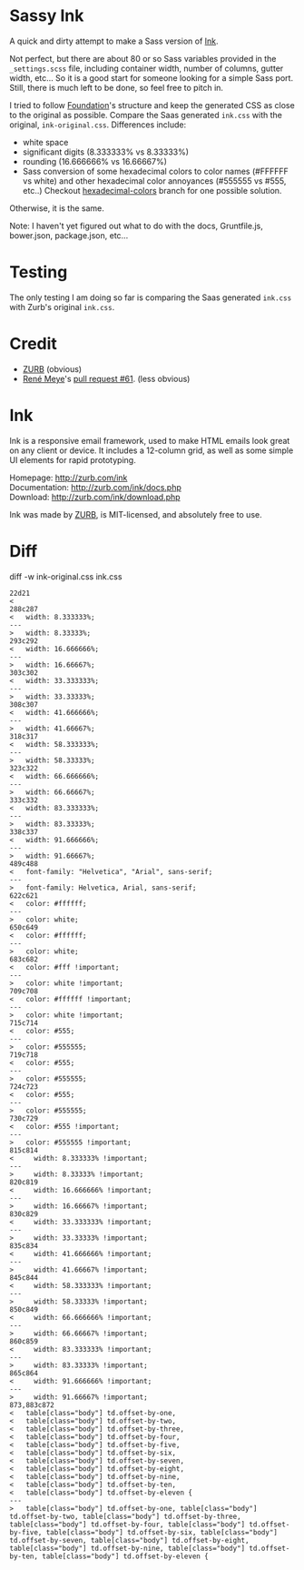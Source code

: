 Sassy Ink
=========

A quick and dirty attempt to make a Sass version of [Ink](http://zurb.com/ink). 

Not perfect, but there are about 80 or so Sass variables provided in the `_settings.scss` file, including container width, number of columns, gutter width, etc... So it is a good start for someone looking for a simple Sass port. Still, there is much left to be done, so feel free to pitch in.

I tried to follow [Foundation](http://foundation.zurb.com/)'s structure and keep the generated CSS as close to the original as possible. Compare the Saas generated `ink.css` with the original, `ink-original.css`. Differences include:

* white space
* significant digits (8.333333% vs 8.33333%)
* rounding (16.666666% vs 16.66667%)
* Sass conversion of some hexadecimal colors to color names (#FFFFFF vs white) and other hexadecimal color annoyances (#555555 vs #555, etc..) Checkout [hexadecimal-colors](https://github.com/faustgertz/sassy-ink/tree/hexadecimal-colors) branch for one possible solution.

Otherwise, it is the same.

Note: I haven't yet figured out what to do with the docs, Gruntfile.js, bower.json, package.json, etc... 

Testing
=======
The only testing I am doing so far is comparing the Saas generated `ink.css` with Zurb's original `ink.css`.

Credit
======

* [ZURB](http://www.zurb.com) (obvious)
* [René Meye](https://github.com/renemeye)'s [pull request #61](https://github.com/zurb/ink/pull/61). (less obvious)

Ink
===

Ink is a responsive email framework, used to make HTML emails look great on any client or device.  It includes a 12-column grid, as well as some simple UI elements for rapid prototyping.

Homepage:      http://zurb.com/ink<br />
Documentation: http://zurb.com/ink/docs.php<br />
Download:      http://zurb.com/ink/download.php

Ink was made by [ZURB](http://www.zurb.com), is MIT-licensed, and absolutely free to use.

Diff
====
diff -w ink-original.css ink.css

	22d21
	<
	288c287
	<   width: 8.333333%;
	---
	>   width: 8.33333%;
	293c292
	<   width: 16.666666%;
	---
	>   width: 16.66667%;
	303c302
	<   width: 33.333333%;
	---
	>   width: 33.33333%;
	308c307
	<   width: 41.666666%;
	---
	>   width: 41.66667%;
	318c317
	<   width: 58.333333%;
	---
	>   width: 58.33333%;
	323c322
	<   width: 66.666666%;
	---
	>   width: 66.66667%;
	333c332
	<   width: 83.333333%;
	---
	>   width: 83.33333%;
	338c337
	<   width: 91.666666%;
	---
	>   width: 91.66667%;
	489c488
	<   font-family: "Helvetica", "Arial", sans-serif;
	---
	>   font-family: Helvetica, Arial, sans-serif;
	622c621
	<   color: #ffffff;
	---
	>   color: white;
	650c649
	<   color: #ffffff;
	---
	>   color: white;
	683c682
	<   color: #fff !important;
	---
	>   color: white !important;
	709c708
	<   color: #ffffff !important;
	---
	>   color: white !important;
	715c714
	<   color: #555;
	---
	>   color: #555555;
	719c718
	<   color: #555;
	---
	>   color: #555555;
	724c723
	<   color: #555;
	---
	>   color: #555555;
	730c729
	<   color: #555 !important;
	---
	>   color: #555555 !important;
	815c814
	<     width: 8.333333% !important;
	---
	>     width: 8.33333% !important;
	820c819
	<     width: 16.666666% !important;
	---
	>     width: 16.66667% !important;
	830c829
	<     width: 33.333333% !important;
	---
	>     width: 33.33333% !important;
	835c834
	<     width: 41.666666% !important;
	---
	>     width: 41.66667% !important;
	845c844
	<     width: 58.333333% !important;
	---
	>     width: 58.33333% !important;
	850c849
	<     width: 66.666666% !important;
	---
	>     width: 66.66667% !important;
	860c859
	<     width: 83.333333% !important;
	---
	>     width: 83.33333% !important;
	865c864
	<     width: 91.666666% !important;
	---
	>     width: 91.66667% !important;
	873,883c872
	<   table[class="body"] td.offset-by-one,
	<   table[class="body"] td.offset-by-two,
	<   table[class="body"] td.offset-by-three,
	<   table[class="body"] td.offset-by-four,
	<   table[class="body"] td.offset-by-five,
	<   table[class="body"] td.offset-by-six,
	<   table[class="body"] td.offset-by-seven,
	<   table[class="body"] td.offset-by-eight,
	<   table[class="body"] td.offset-by-nine,
	<   table[class="body"] td.offset-by-ten,
	<   table[class="body"] td.offset-by-eleven {
	---
	>   table[class="body"] td.offset-by-one, table[class="body"] td.offset-by-two, table[class="body"] td.offset-by-three, table[class="body"] td.offset-by-four, table[class="body"] td.offset-by-five, table[class="body"] td.offset-by-six, table[class="body"] td.offset-by-seven, table[class="body"] td.offset-by-eight, table[class="body"] td.offset-by-nine, table[class="body"] td.offset-by-ten, table[class="body"] td.offset-by-eleven {